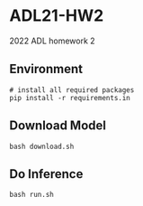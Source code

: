 # ADL21-HW2
2022 ADL homework 2

## Environment
```shell
# install all required packages
pip install -r requirements.in
```

## Download Model
```shell
bash download.sh
```

## Do Inference
```shell
bash run.sh
```

